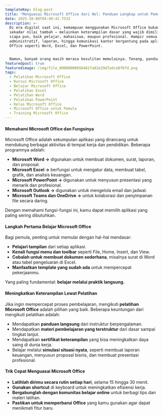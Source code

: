 ```yaml
---
templateKey: blog-post
title: "Menguasai Microsoft Office dari Nol: Panduan Lengkap untuk Pemula"
date: 2025-10-08T04:49:41.753Z
description: >-
  Di era digital saat ini, kemampuan menggunakan Microsoft Office bukan lagi
  sekadar nilai tambah — melainkan keterampilan dasar yang wajib dimiliki oleh
  siapa pun, baik pelajar, mahasiswa, maupun profesional. Hampir semua pekerjaan
  administratif, laporan, hingga komunikasi kantor bergantung pada aplikasi
  Office seperti Word, Excel, dan PowerPoint.


  Namun, banyak orang masih merasa kesulitan memulainya. Tenang, panduan ini akan membantu kamu memahami langkah demi langkah untuk menguasai Microsoft Office dari nol.
featuredpost: true
featuredimage: /img/file_00000000656461fa82e29d7adce8f6fd.png
tags:
  - Pelatihan Microsoft Office
  - Kursus Microsoft Office
  - Belajar Microsoft Office
  - Pelatihan Excel
  - Pelatihan Word
  - Pelatihan PowerPoint
  - Kelas Microsoft Office
  - Microsoft Office untuk Pemula
  - Training Microsoft Office
---
```

#### Memahami Microsoft Office dan Fungsinya

Microsoft Office adalah sekumpulan aplikasi yang dirancang untuk mendukung berbagai aktivitas di tempat kerja dan pendidikan. Beberapa programnya adalah:

* **Microsoft Word →** digunakan untuk membuat dokumen, surat, laporan, dan proposal.
* **Microsoft Excel →** berfungsi untuk mengatur data, membuat tabel, grafik, dan analisis keuangan.
* **Microsoft PowerPoint →** digunakan untuk menyusun presentasi yang menarik dan profesional.
* **Microsoft Outlook →** digunakan untuk mengelola email dan jadwal.
* **Microsoft Teams dan OneDrive →** untuk kolaborasi dan penyimpanan file secara daring.

Dengan memahami fungsi-fungsi ini, kamu dapat memilih aplikasi yang paling sering dibutuhkan.

#### Langkah Pertama Belajar Microsoft Office

Bagi pemula, penting untuk memulai dengan hal-hal mendasar:

* **Pelajari tampilan** dari setiap aplikasi.
* **Kenali fungsi menu dan toolbar** seperti File, Home, Insert, dan View.
* **Cobalah untuk membuat dokumen sederhana**, misalnya surat di Word atau tabel pengeluaran di Excel.
* **Manfaatkan template yang sudah ada** untuk mempercepat pekerjaanmu.

Yang paling fundamental: **belajar melalui praktik langsung.**

#### Meningkatkan Keterampilan Lewat Pelatihan

Jika ingin mempercepat proses pembelajaran, mengikuti **pelatihan Microsoft Office** adalah pilihan yang baik.
Beberapa keuntungan dari mengikuti pelatihan adalah:

* Mendapatkan **panduan langsung** dari instruktur berpengalaman.
* Mendapatkan **materi pembelajaran yang terstruktur** dari dasar sampai tingkat lanjut.
* Mendapatkan **sertifikat keterampilan** yang bisa meningkatkan daya saing di dunia kerja.
* Belajar melalui **simulasi situasi nyata**, seperti membuat laporan keuangan, menyusun proposal bisnis, dan membuat presentasi profesional.

#### Trik Cepat Menguasai Microsoft Office

* **Latihlah dirimu secara rutin setiap hari**, selama 15 hingga 30 menit.
* **Gunakan shortcut** di keyboard untuk meningkatkan efisiensi kerja.
* **Bergabunglah dengan komunitas belajar online** untuk berbagi tips dan materi latihan.
* **Pastikan untuk memperbarui Office** yang kamu gunakan agar dapat menikmati fitur baru.